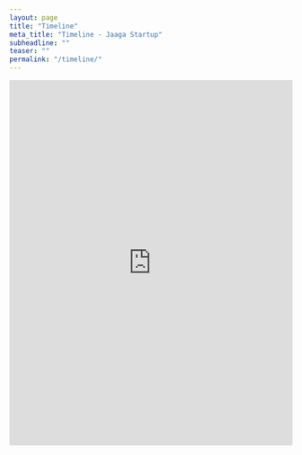 ```yaml
---
layout: page
title: "Timeline"
meta_title: "Timeline - Jaaga Startup"
subheadline: ""
teaser: ""
permalink: "/timeline/"
---
```


<iframe src='https://cdn.knightlab.com/libs/timeline3/latest/embed/index.html?source=1YuEta_ogQqywVT7sywwUCAu7WEVdWdFeoLpXDtm9rMM&font=Default&lang=en&initial_zoom=2&height=650' width='100%' height='650' frameborder='0'></iframe>